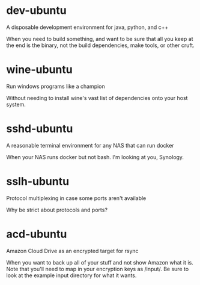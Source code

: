 # dev-ubuntu
A disposable development environment for java, python, and c++

When you need to build something, and want to be sure that all you keep at the end is the binary, not the build dependencies, make tools, or other cruft.

# wine-ubuntu
Run windows programs like a champion

Without needing to install wine's vast list of dependencies onto your host system.

# sshd-ubuntu
A reasonable terminal environment for any NAS that can run docker

When your NAS runs docker but not bash. I'm looking at you, Synology.

# sslh-ubuntu
Protocol multiplexing in case some ports aren't available

Why be strict about protocols and ports?

# acd-ubuntu
Amazon Cloud Drive as an encrypted target for rsync

When you want to back up all of your stuff and not show Amazon what it is. Note that you'll need to map in your encryption keys as /input/. Be sure to look at the example input directory for what it wants.

